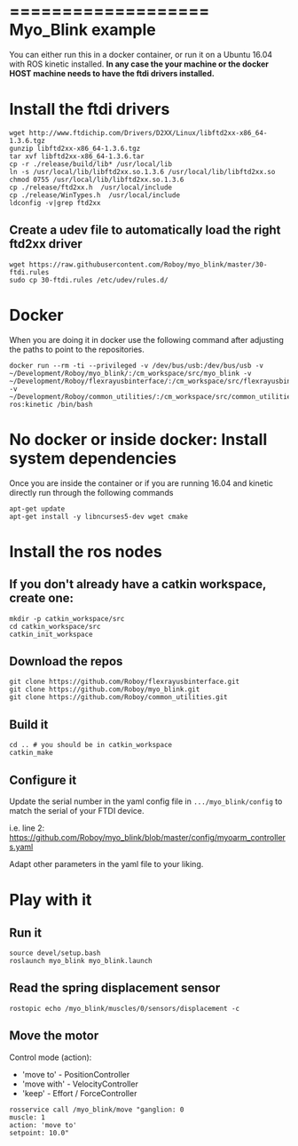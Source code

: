 ===================
Myo_Blink example
===================
You can either run this in a docker container, or run it on a Ubuntu 16.04 with ROS kinetic installed.
**In any case the your machine or the docker HOST machine needs to have the ftdi drivers installed.**


Install the ftdi drivers
========================

```
wget http://www.ftdichip.com/Drivers/D2XX/Linux/libftd2xx-x86_64-1.3.6.tgz
gunzip libftd2xx-x86_64-1.3.6.tgz
tar xvf libftd2xx-x86_64-1.3.6.tar
cp -r ./release/build/lib* /usr/local/lib
ln -s /usr/local/lib/libftd2xx.so.1.3.6 /usr/local/lib/libftd2xx.so
chmod 0755 /usr/local/lib/libftd2xx.so.1.3.6
cp ./release/ftd2xx.h  /usr/local/include
cp ./release/WinTypes.h  /usr/local/include
ldconfig -v|grep ftd2xx
```

 Create a udev file to automatically load the right ftd2xx driver
-----------------------------------------------------------------
```
wget https://raw.githubusercontent.com/Roboy/myo_blink/master/30-ftdi.rules
sudo cp 30-ftdi.rules /etc/udev/rules.d/
```

Docker
======
When you are doing it in docker use the following command after adjusting the paths to point to the repositories.
```
docker run --rm -ti --privileged -v /dev/bus/usb:/dev/bus/usb -v ~/Development/Roboy/myo_blink/:/cm_workspace/src/myo_blink -v ~/Development/Roboy/flexrayusbinterface/:/cm_workspace/src/flexrayusbinterface -v ~/Development/Roboy/common_utilities/:/cm_workspace/src/common_utilities  ros:kinetic /bin/bash
```

No docker or inside docker: Install system dependencies
========================================================

Once you are inside the container or if you are running 16.04 and kinetic directly run through the following commands
```
apt-get update
apt-get install -y libncurses5-dev wget cmake
```

Install the ros nodes
=====================
If you don't already have a catkin workspace, create one:
---------------------------------------------------------
```
mkdir -p catkin_workspace/src
cd catkin_workspace/src
catkin_init_workspace
```

Download the repos
------------------
```
git clone https://github.com/Roboy/flexrayusbinterface.git
git clone https://github.com/Roboy/myo_blink.git
git clone https://github.com/Roboy/common_utilities.git

```

Build it
--------
```
cd .. # you should be in catkin_workspace
catkin_make
```

Configure it
------------
Update the serial number in the yaml config file in `.../myo_blink/config` to match the serial of your FTDI device.

i.e. line 2: https://github.com/Roboy/myo_blink/blob/master/config/myoarm_controllers.yaml

Adapt other parameters in the yaml file to your liking.

Play with it
============

Run it
------
```
source devel/setup.bash
roslaunch myo_blink myo_blink.launch
```

Read the spring displacement sensor
-----------------------------------
```
rostopic echo /myo_blink/muscles/0/sensors/displacement -c
```

Move the motor
-------------------------
Control mode (action):
- 'move to' - PositionController
- 'move with' - VelocityController
- 'keep' - Effort / ForceController
```
rosservice call /myo_blink/move "ganglion: 0
muscle: 1
action: 'move to'
setpoint: 10.0" 
```
